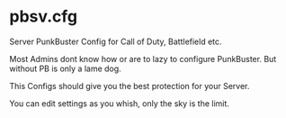 # pbsv.cfg
Server PunkBuster Config for Call of Duty, Battlefield etc.

Most Admins dont know how or are to lazy to configure PunkBuster. But without PB is only a lame dog.

This Configs should give you the best protection for your Server.

You can edit settings as you whish, only the sky is the limit.
